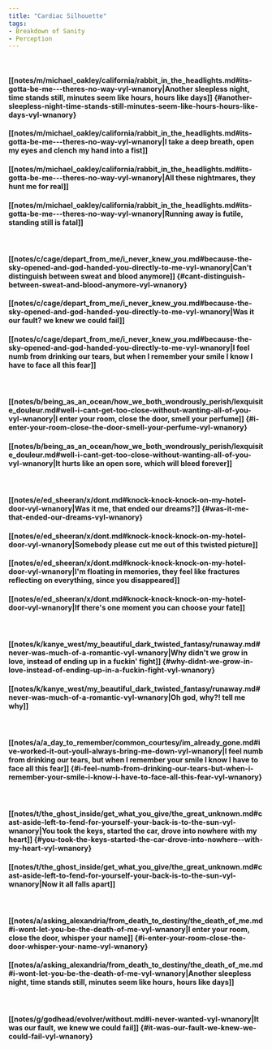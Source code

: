 ```yaml
---
title: "Cardiac Silhouette"
tags:
- Breakdown of Sanity
- Perception
---
```

&nbsp;
#### [[notes/m/michael_oakley/california/rabbit_in_the_headlights.md#its-gotta-be-me---theres-no-way-vyl-wnanory|Another sleepless night, time stands still, minutes seem like hours, hours like days]] {#another-sleepless-night-time-stands-still-minutes-seem-like-hours-hours-like-days-vyl-wnanory}
#### [[notes/m/michael_oakley/california/rabbit_in_the_headlights.md#its-gotta-be-me---theres-no-way-vyl-wnanory|I take a deep breath, open my eyes and clench my hand into a fist]]
#### [[notes/m/michael_oakley/california/rabbit_in_the_headlights.md#its-gotta-be-me---theres-no-way-vyl-wnanory|All these nightmares, they hunt me for real]]
#### [[notes/m/michael_oakley/california/rabbit_in_the_headlights.md#its-gotta-be-me---theres-no-way-vyl-wnanory|Running away is futile, standing still is fatal]]
&nbsp;
#### [[notes/c/cage/depart_from_me/i_never_knew_you.md#because-the-sky-opened-and-god-handed-you-directly-to-me-vyl-wnanory|Can't distinguish between sweat and blood anymore]] {#cant-distinguish-between-sweat-and-blood-anymore-vyl-wnanory}
#### [[notes/c/cage/depart_from_me/i_never_knew_you.md#because-the-sky-opened-and-god-handed-you-directly-to-me-vyl-wnanory|Was it our fault? we knew we could fail]]
#### [[notes/c/cage/depart_from_me/i_never_knew_you.md#because-the-sky-opened-and-god-handed-you-directly-to-me-vyl-wnanory|I feel numb from drinking our tears, but when I remember your smile I know I have to face all this fear]]
&nbsp;
#### [[notes/b/being_as_an_ocean/how_we_both_wondrously_perish/lexquisite_douleur.md#well-i-cant-get-too-close-without-wanting-all-of-you-vyl-wnanory|I enter your room, close the door, smell your perfume]] {#i-enter-your-room-close-the-door-smell-your-perfume-vyl-wnanory}
#### [[notes/b/being_as_an_ocean/how_we_both_wondrously_perish/lexquisite_douleur.md#well-i-cant-get-too-close-without-wanting-all-of-you-vyl-wnanory|It hurts like an open sore, which will bleed forever]]
&nbsp;
#### [[notes/e/ed_sheeran/x/dont.md#knock-knock-knock-on-my-hotel-door-vyl-wnanory|Was it me, that ended our dreams?]] {#was-it-me-that-ended-our-dreams-vyl-wnanory}
#### [[notes/e/ed_sheeran/x/dont.md#knock-knock-knock-on-my-hotel-door-vyl-wnanory|Somebody please cut me out of this twisted picture]]
#### [[notes/e/ed_sheeran/x/dont.md#knock-knock-knock-on-my-hotel-door-vyl-wnanory|I'm floating in memories, they feel like fractures reflecting on everything, since you disappeared]]
#### [[notes/e/ed_sheeran/x/dont.md#knock-knock-knock-on-my-hotel-door-vyl-wnanory|If there's one moment you can choose your fate]]
&nbsp;
#### [[notes/k/kanye_west/my_beautiful_dark_twisted_fantasy/runaway.md#never-was-much-of-a-romantic-vyl-wnanory|Why didn't we grow in love, instead of ending up in a fuckin' fight]] {#why-didnt-we-grow-in-love-instead-of-ending-up-in-a-fuckin-fight-vyl-wnanory}
#### [[notes/k/kanye_west/my_beautiful_dark_twisted_fantasy/runaway.md#never-was-much-of-a-romantic-vyl-wnanory|Oh god, why?! tell me why]]
&nbsp;
#### [[notes/a/a_day_to_remember/common_courtesy/im_already_gone.md#ive-worked-it-out-youll-always-bring-me-down-vyl-wnanory|I feel numb from drinking our tears, but when I remember your smile I know I have to face all this fear]] {#i-feel-numb-from-drinking-our-tears-but-when-i-remember-your-smile-i-know-i-have-to-face-all-this-fear-vyl-wnanory}
&nbsp;
#### [[notes/t/the_ghost_inside/get_what_you_give/the_great_unknown.md#cast-aside-left-to-fend-for-yourself-your-back-is-to-the-sun-vyl-wnanory|You took the keys, started the car, drove into nowhere  with my heart]] {#you-took-the-keys-started-the-car-drove-into-nowhere--with-my-heart-vyl-wnanory}
#### [[notes/t/the_ghost_inside/get_what_you_give/the_great_unknown.md#cast-aside-left-to-fend-for-yourself-your-back-is-to-the-sun-vyl-wnanory|Now it all falls apart]]
&nbsp;
#### [[notes/a/asking_alexandria/from_death_to_destiny/the_death_of_me.md#i-wont-let-you-be-the-death-of-me-vyl-wnanory|I enter your room, close the door, whisper your name]] {#i-enter-your-room-close-the-door-whisper-your-name-vyl-wnanory}
#### [[notes/a/asking_alexandria/from_death_to_destiny/the_death_of_me.md#i-wont-let-you-be-the-death-of-me-vyl-wnanory|Another sleepless night, time stands still, minutes seem like hours, hours like days]]
&nbsp;
#### [[notes/g/godhead/evolver/without.md#i-never-wanted-vyl-wnanory|It was our fault, we knew we could fail]] {#it-was-our-fault-we-knew-we-could-fail-vyl-wnanory}
